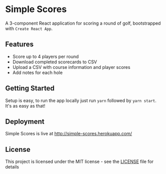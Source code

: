 # Simple Scores

A 3-component React application for scoring a round of golf, bootstrapped with `Create React App`.

## Features

  - Score up to 4 players per round
  - Download completed scorecards to CSV
  - Upload a CSV with course information and player scores
  - Add notes for each hole

## Getting Started

Setup is easy, to run the app locally just run `yarn` followed by `yarn start`. It's as easy as that!

## Deployment

Simple Scores is live at http://simple-scores.herokuapp.com/

## License

This project is licensed under the MIT license - see the [LICENSE](LICENSE) file for details
